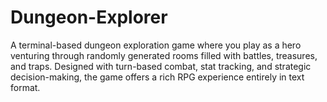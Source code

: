 # Dungeon-Explorer
A terminal-based dungeon exploration game where you play as a hero venturing through randomly generated rooms filled with battles, treasures, and traps. Designed with turn-based combat, stat tracking, and strategic decision-making, the game offers a rich RPG experience entirely in text format.

